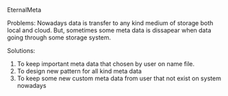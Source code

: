 EternalMeta

Problems:
Nowadays data is transfer to any kind medium of storage both local and cloud. But, sometimes some meta data is dissapear when data going through some storage system. 

Solutions:
1. To keep important meta data that chosen by user on name file.
2. To design new pattern for all kind meta data
3. To keep some new custom meta data from user that not exist on system nowadays 
